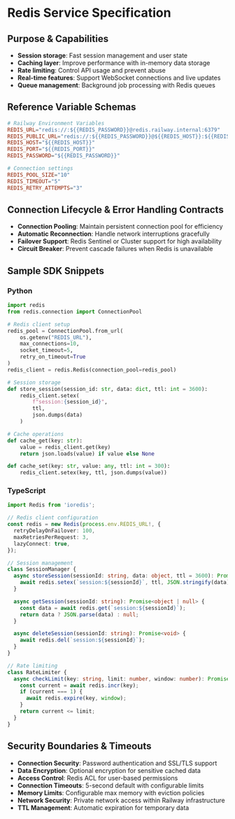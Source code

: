 # Redis Service Specification

## Purpose & Capabilities
- **Session storage**: Fast session management and user state
- **Caching layer**: Improve performance with in-memory data storage
- **Rate limiting**: Control API usage and prevent abuse
- **Real-time features**: Support WebSocket connections and live updates
- **Queue management**: Background job processing with Redis queues

## Reference Variable Schemas

```toml
# Railway Environment Variables
REDIS_URL="redis://:${{REDIS_PASSWORD}}@redis.railway.internal:6379"
REDIS_PUBLIC_URL="redis://:${{REDIS_PASSWORD}}@${{REDIS_HOST}}:${{REDIS_PORT}}"
REDIS_HOST="${{REDIS_HOST}}"
REDIS_PORT="${{REDIS_PORT}}"
REDIS_PASSWORD="${{REDIS_PASSWORD}}"

# Connection settings
REDIS_POOL_SIZE="10"
REDIS_TIMEOUT="5"
REDIS_RETRY_ATTEMPTS="3"
```

## Connection Lifecycle & Error Handling Contracts
- **Connection Pooling**: Maintain persistent connection pool for efficiency
- **Automatic Reconnection**: Handle network interruptions gracefully
- **Failover Support**: Redis Sentinel or Cluster support for high availability
- **Circuit Breaker**: Prevent cascade failures when Redis is unavailable

## Sample SDK Snippets
### Python

```python
import redis
from redis.connection import ConnectionPool

# Redis client setup
redis_pool = ConnectionPool.from_url(
    os.getenv("REDIS_URL"),
    max_connections=10,
    socket_timeout=5,
    retry_on_timeout=True
)
redis_client = redis.Redis(connection_pool=redis_pool)

# Session storage
def store_session(session_id: str, data: dict, ttl: int = 3600):
    redis_client.setex(
        f"session:{session_id}",
        ttl,
        json.dumps(data)
    )

# Cache operations
def cache_get(key: str):
    value = redis_client.get(key)
    return json.loads(value) if value else None

def cache_set(key: str, value: any, ttl: int = 300):
    redis_client.setex(key, ttl, json.dumps(value))
```

### TypeScript

```typescript
import Redis from 'ioredis';

// Redis client configuration
const redis = new Redis(process.env.REDIS_URL!, {
  retryDelayOnFailover: 100,
  maxRetriesPerRequest: 3,
  lazyConnect: true,
});

// Session management
class SessionManager {
  async storeSession(sessionId: string, data: object, ttl = 3600): Promise<void> {
    await redis.setex(`session:${sessionId}`, ttl, JSON.stringify(data));
  }

  async getSession(sessionId: string): Promise<object | null> {
    const data = await redis.get(`session:${sessionId}`);
    return data ? JSON.parse(data) : null;
  }

  async deleteSession(sessionId: string): Promise<void> {
    await redis.del(`session:${sessionId}`);
  }
}

// Rate limiting
class RateLimiter {
  async checkLimit(key: string, limit: number, window: number): Promise<boolean> {
    const current = await redis.incr(key);
    if (current === 1) {
      await redis.expire(key, window);
    }
    return current <= limit;
  }
}
```

## Security Boundaries & Timeouts
- **Connection Security**: Password authentication and SSL/TLS support
- **Data Encryption**: Optional encryption for sensitive cached data
- **Access Control**: Redis ACL for user-based permissions
- **Connection Timeouts**: 5-second default with configurable limits
- **Memory Limits**: Configurable max memory with eviction policies
- **Network Security**: Private network access within Railway infrastructure
- **TTL Management**: Automatic expiration for temporary data
